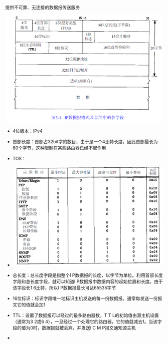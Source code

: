 提供不可靠、无连接的数据报传送服务

![image-20210323210517075](img\image-20210323210517075.png)





- 4位版本：IPv4
- 首部长度：首部占32bit字的数目，由于是一个4比特长度，因此首部最长为60个字节，这种限制在某些路由器已经不起作用
- TOS：
- ![image-20210323210950696](img\image-20210323210950696.png)



- 总长度：总长度字段是指整个I P数据报的长度，以字节为单位。利用首部长度字段和总长度字段，就可以知道I P数据报中数据内容的起始位置和长度。由于该字段长1 6比特，所以I P数据报最长可达65535字节
- 16位标识：标识字段唯一地标识主机发送的每一份数据报。通常每发送一份报文它的值就会加1
- TTL：设置了数据报可以经过的最多路由器数，T T L的初始值由源主机设置（通常为3 2或6 4），一旦经过一个处理它的路由器，它的值就减去1。当该字段的值为0时，数据报就被丢弃，并发送I C M P报文通知源主机
- 

